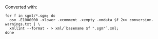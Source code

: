 Converted with:

    for f in sgml/*.sgm; do
      osx -E1000000 -xlower -xcomment -xempty -xndata $f 2>> conversion-warnings.txt | \
      xmllint --format - > xml/`basename $f ".sgm"`.xml;
    done


